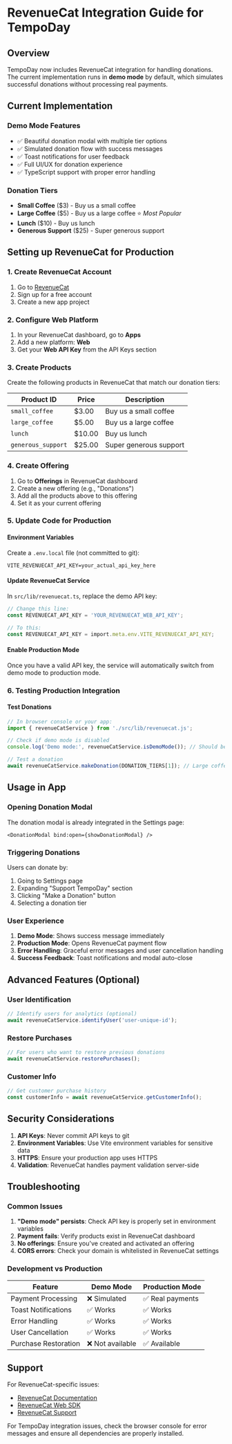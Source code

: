 # RevenueCat Integration Guide for TempoDay

## Overview

TempoDay now includes RevenueCat integration for handling donations. The current implementation runs in **demo mode** by default, which simulates successful donations without processing real payments.

## Current Implementation

### Demo Mode Features
- ✅ Beautiful donation modal with multiple tier options
- ✅ Simulated donation flow with success messages
- ✅ Toast notifications for user feedback
- ✅ Full UI/UX for donation experience
- ✅ TypeScript support with proper error handling

### Donation Tiers
- **Small Coffee** ($3) - Buy us a small coffee
- **Large Coffee** ($5) - Buy us a large coffee ⭐ *Most Popular*
- **Lunch** ($10) - Buy us lunch
- **Generous Support** ($25) - Super generous support

## Setting up RevenueCat for Production

### 1. Create RevenueCat Account
1. Go to [RevenueCat](https://www.revenuecat.com/)
2. Sign up for a free account
3. Create a new app project

### 2. Configure Web Platform
1. In your RevenueCat dashboard, go to **Apps**
2. Add a new platform: **Web**
3. Get your **Web API Key** from the API Keys section

### 3. Create Products
Create the following products in RevenueCat that match our donation tiers:

| Product ID | Price | Description |
|------------|-------|-------------|
| `small_coffee` | $3.00 | Buy us a small coffee |
| `large_coffee` | $5.00 | Buy us a large coffee |
| `lunch` | $10.00 | Buy us lunch |
| `generous_support` | $25.00 | Super generous support |

### 4. Create Offering
1. Go to **Offerings** in RevenueCat dashboard
2. Create a new offering (e.g., "Donations")
3. Add all the products above to this offering
4. Set it as your current offering

### 5. Update Code for Production

#### Environment Variables
Create a `.env.local` file (not committed to git):
```env
VITE_REVENUECAT_API_KEY=your_actual_api_key_here
```

#### Update RevenueCat Service
In `src/lib/revenuecat.ts`, replace the demo API key:

```typescript
// Change this line:
const REVENUECAT_API_KEY = 'YOUR_REVENUECAT_WEB_API_KEY';

// To this:
const REVENUECAT_API_KEY = import.meta.env.VITE_REVENUECAT_API_KEY;
```

#### Enable Production Mode
Once you have a valid API key, the service will automatically switch from demo mode to production mode.

### 6. Testing Production Integration

#### Test Donations
```typescript
// In browser console or your app:
import { revenueCatService } from './src/lib/revenuecat.js';

// Check if demo mode is disabled
console.log('Demo mode:', revenueCatService.isDemoMode()); // Should be false

// Test a donation
await revenueCatService.makeDonation(DONATION_TIERS[1]); // Large coffee
```

## Usage in App

### Opening Donation Modal
The donation modal is already integrated in the Settings page:

```svelte
<DonationModal bind:open={showDonationModal} />
```

### Triggering Donations
Users can donate by:
1. Going to Settings page
2. Expanding "Support TempoDay" section
3. Clicking "Make a Donation" button
4. Selecting a donation tier

### User Experience
1. **Demo Mode**: Shows success message immediately
2. **Production Mode**: Opens RevenueCat payment flow
3. **Error Handling**: Graceful error messages and user cancellation handling
4. **Success Feedback**: Toast notifications and modal auto-close

## Advanced Features (Optional)

### User Identification
```typescript
// Identify users for analytics (optional)
await revenueCatService.identifyUser('user-unique-id');
```

### Restore Purchases
```typescript
// For users who want to restore previous donations
await revenueCatService.restorePurchases();
```

### Customer Info
```typescript
// Get customer purchase history
const customerInfo = await revenueCatService.getCustomerInfo();
```

## Security Considerations

1. **API Keys**: Never commit API keys to git
2. **Environment Variables**: Use Vite environment variables for sensitive data
3. **HTTPS**: Ensure your production app uses HTTPS
4. **Validation**: RevenueCat handles payment validation server-side

## Troubleshooting

### Common Issues

1. **"Demo mode" persists**: Check API key is properly set in environment variables
2. **Payment fails**: Verify products exist in RevenueCat dashboard
3. **No offerings**: Ensure you've created and activated an offering
4. **CORS errors**: Check your domain is whitelisted in RevenueCat settings

### Development vs Production

| Feature | Demo Mode | Production Mode |
|---------|-----------|-----------------|
| Payment Processing | ❌ Simulated | ✅ Real payments |
| Toast Notifications | ✅ Works | ✅ Works |
| Error Handling | ✅ Works | ✅ Works |
| User Cancellation | ✅ Works | ✅ Works |
| Purchase Restoration | ❌ Not available | ✅ Available |

## Support

For RevenueCat-specific issues:
- [RevenueCat Documentation](https://docs.revenuecat.com/)
- [RevenueCat Web SDK](https://docs.revenuecat.com/docs/web)
- [RevenueCat Support](https://support.revenuecat.com/)

For TempoDay integration issues, check the browser console for error messages and ensure all dependencies are properly installed.
